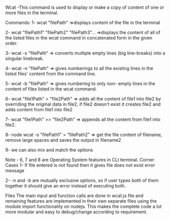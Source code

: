 Wcat -This command is used to display or make a copy of content of one or more files in the terminal.

Commands:
1- wcat "filePath" =>displays content of the file in the terminal

2- wcat "filePath1" "filePath2" "filePath3"... =>displays the content of all of the listed files in the wcat command in concatenated form in the given order.

3- wcat -s "filePath" => converts multiple empty lines (big line-breaks) into a singular linebreak.

4- wcat -n "filePath" => gives numberings to all the existing lines in the listed files' content from the command line.

5- wcat -b "filePath" => gives numbering to only non- empty lines in the content of files listed in the wcat command.

6- wcat "file1Path" > "file2Path" => adds all the content of file1 into file2 by overriding the original data in file2, if file2 doesn't exist it creates file2 and adds content from file1 into file2

7- wcat "file1Path" >> "file2Path" => appends all the content from file1 into file2.

8- node wcat -s "filePath1" > "filePath2" => get the file content of filename, remove large spaces and saves the output in filename2

9- we can also mix and match the options

Note - 6, 7 and 8 are Operating System features in CLI terminal.
Corner Cases
1- If file entered is not found then it gives file does not exist error message

2- -n and -b are mutually exclusive options, so if user types both of them together it should give an error instead of executing both.

Files
The main input and function calls are done in wcat.js file and remaining features are implemented in their own separate files using the module import functionality on nodejs. This makes the complete code a lot more modular and easy to debug/change according to requirement.
